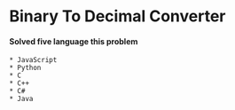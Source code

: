 ﻿# Binary To Decimal Converter

#### Solved five language this problem
    * JavaScript
    * Python
    * C
    * C++
    * C#
    * Java
